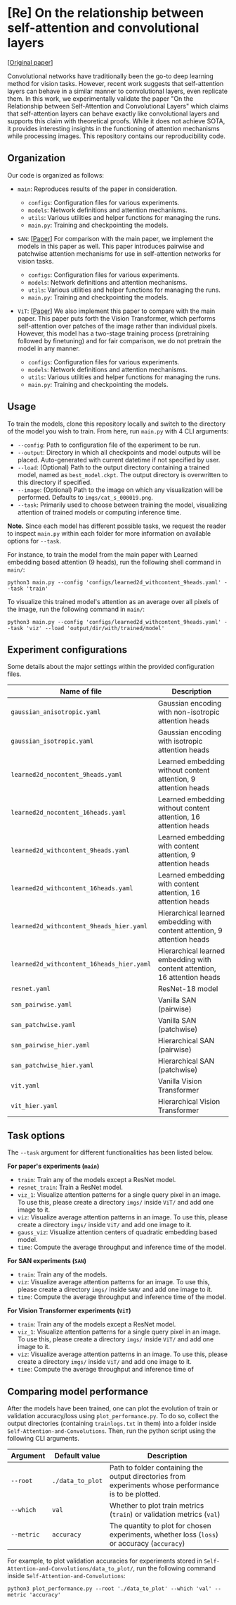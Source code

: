 # [Re] On the relationship between self-attention and convolutional layers
\[[Original paper](https://arxiv.org/pdf/1911.03584.pdf)\]

Convolutional networks have traditionally been the go-to deep learning method for vision tasks. However, recent work suggests that self-attention layers can behave in a similar manner to convolutional layers, even replicate them. In this work, we experimentally validate the paper "On the Relationship between Self-Attention and Convolutional Layers" which claims that self-attention layers can behave exactly like convolutional layers and supports this claim with theoretical proofs. While it does not achieve SOTA, it provides interesting insights in the functioning of attention mechanisms while processing images. This repository contains our reproducibility code. 

## Organization
Our code is organized as follows:
  - `main`: Reproduces results of the paper in consideration. 
    - `configs`: Configuration files for various experiments.
    - `models`: Network definitions and attention mechanisms.
    - `utils`: Various utilities and helper functions for managing the runs.
    - `main.py`: Training and checkpointing the models.


  - `SAN`: \[[Paper](https://arxiv.org/pdf/2004.13621.pdf)\] For comparison with the main paper, we implement the models in this paper as well. This paper introduces pairwise and patchwise attention mechanisms for use in self-attention networks for vision tasks.
    - `configs`: Configuration files for various experiments.
    - `models`: Network definitions and attention mechanisms.
    - `utils`: Various utilities and helper functions for managing the runs.
    - `main.py`: Training and checkpointing the models.


  - `ViT`: \[[Paper](https://arxiv.org/pdf/2010.11929.pdf)\] We also implement this paper to compare with the main paper. This paper puts forth the Vision Transformer, which performs self-attention over patches of the image rather than individual pixels. However, this model has a two-stage training process (pretraining followed by finetuning) and for fair comparison, we do not pretrain the model in any manner.  
    - `configs`: Configuration files for various experiments.
    - `models`: Network definitions and attention mechanisms.
    - `utils`: Various utilities and helper functions for managing the runs.
    - `main.py`: Training and checkpointing the models.

## Usage
To train the models, clone this repository locally and switch to the directory of the model you wish to train. From here, run `main.py` with 4 CLI arguments:

  - `--config`: Path to configuration file of the experiment to be run.
  - `--output`: Directory in which all checkpoints and model outputs will be placed. Auto-generated with current datetime if not specified by user.
  - `--load`: (Optional) Path to the output directory containing a trained model, named as `best_model.ckpt`. The output directory is overwritten to this directory if specified.
  - `--image`: (Optional) Path to the image on which any visualization will be performed. Defaults to `imgs/cat_s_000019.png`.
  - `--task`: Primarily used to choose between training the model, visualizing attention of trained models or computing inference time.
  
**Note.** Since each model has different possible tasks, we request the reader to inspect `main.py` within each folder for more information on available options for `--task`.
  
For instance, to train the model from the main paper with Learned embedding based attention (9 heads), run the following shell command in `main/`:

```
python3 main.py --config 'configs/learned2d_withcontent_9heads.yaml' --task 'train'
```

To visualize this trained model's attention as an average over all pixels of the image, run the following command in `main/`:

```
python3 main.py --config 'configs/learned2d_withcontent_9heads.yaml' --task 'viz' --load 'output/dir/with/trained/model'
```

## Experiment configurations
Some details about the major settings within the provided configuration files.

| Name of file                              | Description                                                               |
|-------------------------------------------|---------------------------------------------------------------------------|
| `gaussian_anisotropic.yaml`               | Gaussian encoding with non-isotropic attention heads                      |
| `gaussian_isotropic.yaml`                 | Gaussian encoding with isotropic attention heads                          |
| `learned2d_nocontent_9heads.yaml`         | Learned embedding without content attention, 9 attention heads            |
| `learned2d_nocontent_16heads.yaml`        | Learned embedding without content attention, 16 attention heads           |
| `learned2d_withcontent_9heads.yaml`       | Learned embedding with content attention, 9 attention heads               |
| `learned2d_withcontent_16heads.yaml`      | Learned embedding with content attention, 16 attention heads              |
| `learned2d_withcontent_9heads_hier.yaml`  | Hierarchical learned embedding with content attention, 9 attention heads  |
| `learned2d_withcontent_16heads_hier.yaml` | Hierarchical learned embedding with content attention, 16 attention heads |
| `resnet.yaml`                             | ResNet-18 model                                                           |
| `san_pairwise.yaml`                       | Vanilla SAN (pairwise)                                                    |
| `san_patchwise.yaml`                      | Vanilla SAN (patchwise)                                                   |
| `san_pairwise_hier.yaml`                  | Hierarchical SAN (pairwise)                                               |
| `san_patchwise_hier.yaml`                 | Hierarchical SAN (patchwise)                                              |
| `vit.yaml`                                | Vanilla Vision Transformer                                                |
| `vit_hier.yaml`                           | Hierarchical Vision Transformer                                           |


## Task options
The `--task` argument for different functionalities has been listed below.

**For paper's experiments (`main`)**
  - `train`: Train any of the models except a ResNet model.
  - `resnet_train`: Train a ResNet model.
  - `viz_1`: Visualize attention patterns for a single query pixel in an image. To use this, please create a directory `imgs/` inside `ViT/` and add one image to it.
  - `viz`: Visualize average attention patterns in an image. To use this, please create a directory `imgs/` inside `ViT/` and add one image to it.
  - `gauss_viz`: Visualize attention centers of quadratic embedding based model.
  - `time`: Compute the average throughput and inference time of the model.

**For SAN experiments (`SAN`)**
  - `train`: Train any of the models.
  - `viz`: Visualize average attention patterns for an image. To use this, please create a directory `imgs/` inside `SAN/` and add one image to it.
  - `time`: Compute the average throughput and inference time of the model.

**For Vision Transformer experiments (`ViT`)**
  - `train`: Train any of the models except a ResNet model.
  - `viz_1`: Visualize attention patterns for a single query pixel in an image. To use this, please create a directory `imgs/` inside `ViT/` and add one image to it.
  - `viz`: Visualize average attention patterns in an image. To use this, please create a directory `imgs/` inside `ViT/` and add one image to it.
  - `time`: Compute the average throughput and inference time of
  

## Comparing model performance
After the models have been trained, one can plot the evolution of train or validation accuracy/loss using `plot_performance.py`. To do so, collect the output directories (containing `trainlogs.txt` in them) into a folder inside `Self-Attention-and-Convolutions`. Then, run the python script using the following CLI arguments.

| Argument   | Default value    | Description                                                                                           |
|------------|------------------|-------------------------------------------------------------------------------------------------------|
| `--root`   | `./data_to_plot` | Path to folder containing the output directories from experiments whose performance is to be plotted. |
| `--which`  | `val`            | Whether to plot train metrics (`train`) or validation metrics (`val`)                                 |
| `--metric` | `accuracy`       | The quantity to plot for chosen experiments, whether loss (`loss`) or accuracy (`accuracy`)           |

For example, to plot validation accuracies for experiments stored in `Self-Attention-and-Convolutions/data_to_plot/`, run the following command inside `Self-Attention-and-Convolutions`:

```
python3 plot_performance.py --root './data_to_plot' --which 'val' --metric 'accuracy'
```